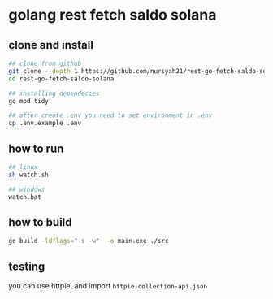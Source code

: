 # golang rest fetch saldo solana

## clone and install
```sh
## clone from github
git clone --depth 1 https://github.com/nursyah21/rest-go-fetch-saldo-solana
cd rest-go-fetch-saldo-solana
```

```sh
## installing dependecies
go mod tidy
```

```sh
## after create .env you need to set environment in .env
cp .env.example .env
```

## how to run

```sh
## linux
sh watch.sh
```

```sh
## windows
watch.bat
```

## how to build

```sh
go build -ldflags="-s -w"  -o main.exe ./src
```

## testing

you can use httpie, and import `httpie-collection-api.json`